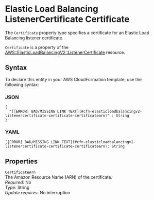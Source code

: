 # Elastic Load Balancing ListenerCertificate Certificate<a name="aws-properties-elasticloadbalancingv2-listenercertificate-certificate"></a>

<a name="aws-properties-elasticloadbalancingv2-listenercertificate-certificate-description"></a>The `Certificate` property type specifies a certificate for an Elastic Load Balancing listener certificate\.

<a name="aws-properties-elasticloadbalancingv2-listenercertificate-certificate-inheritance"></a> `Certificate` is a property of the [AWS::ElasticLoadBalancingV2::ListenerCertificate](aws-resource-elasticloadbalancingv2-listenercertificate.md) resource\. 

## Syntax<a name="aws-properties-elasticloadbalancingv2-listenercertificate-certificate-syntax"></a>

To declare this entity in your AWS CloudFormation template, use the following syntax:

### JSON<a name="aws-properties-elasticloadbalancingv2-listenercertificate-certificate-syntax.json"></a>

```
{
  "[[ERROR] BAD/MISSING LINK TEXT](#cfn-elasticloadbalancingv2-listenercertificate-certificate-certificatearn)" : String
}
```

### YAML<a name="aws-properties-elasticloadbalancingv2-listenercertificate-certificate-syntax.yaml"></a>

```
[[ERROR] BAD/MISSING LINK TEXT](#cfn-elasticloadbalancingv2-listenercertificate-certificate-certificatearn): String
```

## Properties<a name="aws-properties-elasticloadbalancingv2-listenercertificate-certificate-properties"></a>

`CertificateArn`  
The Amazon Resource Name \(ARN\) of the certificate\.  
 *Required*: No  
 *Type*: String  
 *Update requires*: No interruption 